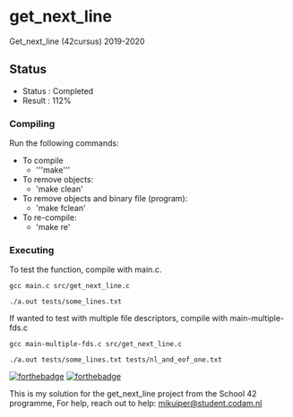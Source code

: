 # get_next_line
Get_next_line (42cursus) 2019-2020

## Status

- Status  : Completed
- Result  : 112%

### Compiling

Run the following commands:

* To compile
	- '''make'''
* To remove objects:
	- 'make clean'
* To remove objects and binary file (program):
	- 'make fclean'
* To re-compile:
	- 'make re'

### Executing

To test the function, compile with main.c.

`gcc main.c src/get_next_line.c`

`./a.out tests/some_lines.txt`

If wanted to test with multiple file descriptors, compile with
main-multiple-fds.c

`gcc main-multiple-fds.c src/get_next_line.c`

`./a.out tests/some_lines.txt tests/nl_and_eof_one.txt`

[![forthebadge](https://forthebadge.com/images/badges/made-with-c.svg)](https://forthebadge.com)
[![forthebadge](https://forthebadge.com/images/badges/built-with-love.svg)](https://forthebadge.com)

This is my solution for the get_next_line project from the School 42 programme,
For help, reach out to help:
mikuiper@student.codam.nl
